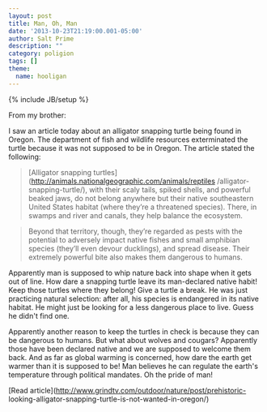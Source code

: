 ```yaml
---
layout: post
title: Man, Oh, Man
date: '2013-10-23T21:19:00.001-05:00'
author: Salt Prime
description: ""
category: poligion
tags: []
theme:
  name: hooligan
---
```

{% include JB/setup %}

From my brother:



I saw an article today about an alligator snapping turtle being found
in Oregon. The department of fish and wildlife resources exterminated
the turtle because it was not supposed to be in Oregon. The article
stated the following:



>[Alligator snapping turtles](http://animals.nationalgeographic.com/animals/reptiles
/alligator-snapping-turtle/), with their scaly tails, spiked shells,
and powerful beaked jaws, do not belong anywhere but their native
southeastern United States habitat (where they’re a threatened
species). There, in swamps and river and canals, they help balance the
ecosystem.

>Beyond that territory, though, they’re regarded as pests with the
potential to adversely impact native fishes and small amphibian
species (they’ll even devour ducklings), and spread disease. Their
extremely powerful bite also makes them dangerous to humans.



Apparently man is supposed to whip nature back into shape when it gets
out of line. How dare a snapping turtle leave its man-declared native
habit! Keep those turtles where they belong! Give a turtle a break. He
was just practicing natural selection: after all, his species is
endangered in its native habitat. He might just be looking for a less
dangerous place to live. Guess he didn't find one.



Apparently another reason to keep the turtles in check is because they
can be dangerous to humans. But what about wolves and cougars?
Apparently those have been declared native and we are supposed to
welcome them back. And as far as global warming is concerned, how dare
the earth get warmer than it is supposed to be! Man believes he can
regulate the earth's temperature through political mandates. Oh the
pride of man!



[Read article](http://www.grindtv.com/outdoor/nature/post/prehistoric-
looking-alligator-snapping-turtle-is-not-wanted-in-oregon/)

